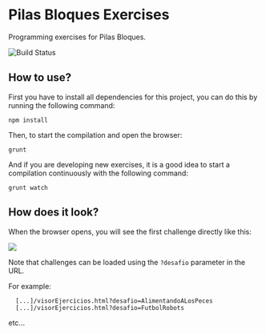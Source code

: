 # Pilas Bloques Exercises

Programming exercises for Pilas Bloques.

![Build Status](https://travis-ci.org/Program-AR/pilas-bloques-exercises.svg?branch=master)



## How to use?

First you have to install all dependencies for this project, you can do
this by running the following command:

```
npm install
```

Then, to start the compilation and open the browser:

```
grunt
```

And if you are developing new exercises, it is a good idea to start a
compilation continuously with the following command:

```
grunt watch
```

## How does it look?

When the browser opens, you will see the first challenge directly like this:

![](imagenes/preview.jpg)


Note that challenges can be loaded using the ``?desafio`` parameter in the URL.

For example:


```
  [...]/visorEjercicios.html?desafio=AlimentandoALosPeces
  [...]/visorEjercicios.html?desafio=FutbolRobots
```

etc...
